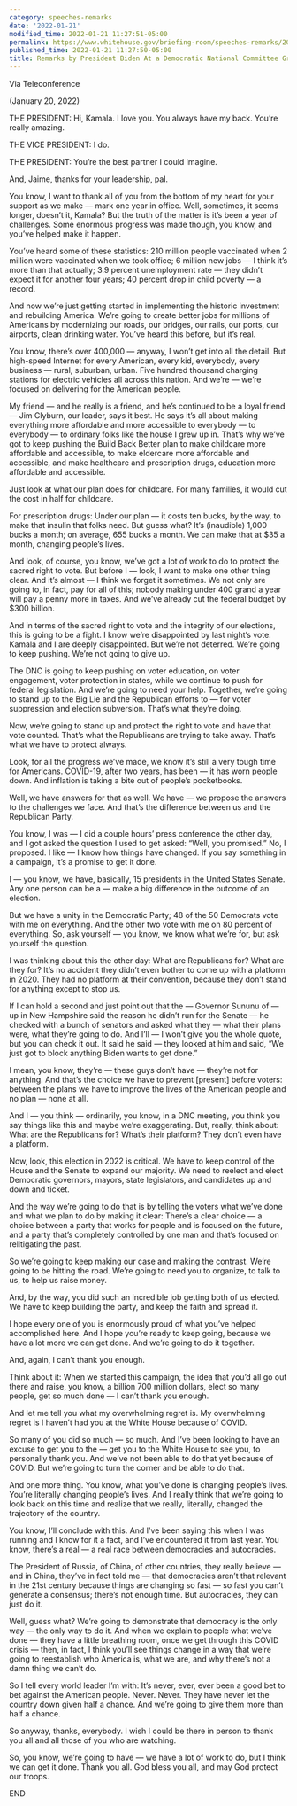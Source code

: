 ```yaml
---
category: speeches-remarks
date: '2022-01-21'
modified_time: 2022-01-21 11:27:51-05:00
permalink: https://www.whitehouse.gov/briefing-room/speeches-remarks/2022/01/21/remarks-by-president-biden-at-a-democratic-national-committee-grassroots-event/
published_time: 2022-01-21 11:27:50-05:00
title: Remarks by President Biden At a Democratic National Committee Grassroots Event
---
```

 
Via Teleconference  
  
(January 20, 2022)

THE PRESIDENT: Hi, Kamala. I love you. You always have my back. You’re
really amazing.

THE VICE PRESIDENT: I do.

THE PRESIDENT: You’re the best partner I could imagine.

And, Jaime, thanks for your leadership, pal.

You know, I want to thank all of you from the bottom of my heart for
your support as we make — mark one year in office. Well, sometimes, it
seems longer, doesn’t it, Kamala? But the truth of the matter is it’s
been a year of challenges. Some enormous progress was made though, you
know, and you’ve helped make it happen.

You’ve heard some of these statistics: 210 million people vaccinated
when 2 million were vaccinated when we took office; 6 million new jobs —
I think it’s more than that actually; 3.9 percent unemployment rate —
they didn’t expect it for another four years; 40 percent drop in child
poverty — a record.

And now we’re just getting started in implementing the historic
investment and rebuilding America. We’re going to create better jobs for
millions of Americans by modernizing our roads, our bridges, our rails,
our ports, our airports, clean drinking water. You’ve heard this before,
but it’s real.

You know, there’s over 400,000 — anyway, I won’t get into all the
detail. But high-speed Internet for every American, every kid,
everybody, every business — rural, suburban, urban. Five hundred
thousand charging stations for electric vehicles all across this nation.
And we’re — we’re focused on delivering for the American people.

My friend — and he really is a friend, and he’s continued to be a loyal
friend — Jim Clyburn, our leader, says it best. He says it’s all about
making everything more affordable and more accessible to everybody — to
everybody — to ordinary folks like the house I grew up in. That’s why
we’ve got to keep pushing the Build Back Better plan to make childcare
more affordable and accessible, to make eldercare more affordable and
accessible, and make healthcare and prescription drugs, education more
affordable and accessible.

Just look at what our plan does for childcare. For many families, it
would cut the cost in half for childcare.

For prescription drugs: Under our plan — it costs ten bucks, by the way,
to make that insulin that folks need. But guess what? It’s (inaudible)
1,000 bucks a month; on average, 655 bucks a month. We can make that at
$35 a month, changing people’s lives.

And look, of course, you know, we’ve got a lot of work to do to protect
the sacred right to vote. But before I — look, I want to make one other
thing clear. And it’s almost — I think we forget it sometimes. We not
only are going to, in fact, pay for all of this; nobody making under 400
grand a year will pay a penny more in taxes. And we’ve already cut the
federal budget by $300 billion.

And in terms of the sacred right to vote and the integrity of our
elections, this is going to be a fight. I know we’re disappointed by
last night’s vote. Kamala and I are deeply disappointed. But we’re not
deterred. We’re going to keep pushing. We’re not going to give up.

The DNC is going to keep pushing on voter education, on voter
engagement, voter protection in states, while we continue to push for
federal legislation. And we’re going to need your help. Together, we’re
going to stand up to the Big Lie and the Republican efforts to — for
voter suppression and election subversion. That’s what they’re doing.

Now, we’re going to stand up and protect the right to vote and have that
vote counted. That’s what the Republicans are trying to take away.
That’s what we have to protect always.

Look, for all the progress we’ve made, we know it’s still a very tough
time for Americans. COVID-19, after two years, has been — it has worn
people down. And inflation is taking a bite out of people’s pocketbooks.

Well, we have answers for that as well. We have — we propose the answers
to the challenges we face. And that’s the difference between us and the
Republican Party.

You know, I was — I did a couple hours’ press conference the other day,
and I got asked the question I used to get asked: “Well, you promised.”
No, I proposed. I like — I know how things have changed. If you say
something in a campaign, it’s a promise to get it done.

I — you know, we have, basically, 15 presidents in the United States
Senate. Any one person can be a — make a big difference in the outcome
of an election.

But we have a unity in the Democratic Party; 48 of the 50 Democrats vote
with me on everything. And the other two vote with me on 80 percent of
everything. So, ask yourself — you know, we know what we’re for, but ask
yourself the question.

I was thinking about this the other day: What are Republicans for? What
are they for? It’s no accident they didn’t even bother to come up with a
platform in 2020. They had no platform at their convention, because they
don’t stand for anything except to stop us.

If I can hold a second and just point out that the — Governor Sununu of
— up in New Hampshire said the reason he didn’t run for the Senate — he
checked with a bunch of senators and asked what they — what their plans
were, what they’re going to do. And I’ll — I won’t give you the whole
quote, but you can check it out. It said he said — they looked at him
and said, “We just got to block anything Biden wants to get done.”

I mean, you know, they’re — these guys don’t have — they’re not for
anything. And that’s the choice we have to prevent \[present\] before
voters: between the plans we have to improve the lives of the American
people and no plan — none at all.

And I — you think — ordinarily, you know, in a DNC meeting, you think
you say things like this and maybe we’re exaggerating. But, really,
think about: What are the Republicans for? What’s their platform? They
don’t even have a platform.

Now, look, this election in 2022 is critical. We have to keep control of
the House and the Senate to expand our majority. We need to reelect and
elect Democratic governors, mayors, state legislators, and candidates up
and down and ticket.

And the way we’re going to do that is by telling the voters what we’ve
done and what we plan to do by making it clear: There’s a clear choice —
a choice between a party that works for people and is focused on the
future, and a party that’s completely controlled by one man and that’s
focused on relitigating the past.

So we’re going to keep making our case and making the contrast. We’re
going to be hitting the road. We’re going to need you to organize, to
talk to us, to help us raise money.

And, by the way, you did such an incredible job getting both of us
elected. We have to keep building the party, and keep the faith and
spread it.

I hope every one of you is enormously proud of what you’ve helped
accomplished here. And I hope you’re ready to keep going, because we
have a lot more we can get done. And we’re going to do it together.

And, again, I can’t thank you enough.

Think about it: When we started this campaign, the idea that you’d all
go out there and raise, you know, a billion 700 million dollars, elect
so many people, get so much done — I can’t thank you enough.

And let me tell you what my overwhelming regret is. My overwhelming
regret is I haven’t had you at the White House because of COVID.

So many of you did so much — so much. And I’ve been looking to have an
excuse to get you to the — get you to the White House to see you, to
personally thank you. And we’ve not been able to do that yet because of
COVID. But we’re going to turn the corner and be able to do that.

And one more thing. You know, what you’ve done is changing people’s
lives. You’re literally changing people’s lives. And I really think that
we’re going to look back on this time and realize that we really,
literally, changed the trajectory of the country.

You know, I’ll conclude with this. And I’ve been saying this when I was
running and I know for it a fact, and I’ve encountered it from last
year. You know, there’s a real — a real race between democracies and
autocracies.

The President of Russia, of China, of other countries, they really
believe — and in China, they’ve in fact told me — that democracies
aren’t that relevant in the 21st century because things are changing so
fast — so fast you can’t generate a consensus; there’s not enough time.
But autocracies, they can just do it.

Well, guess what? We’re going to demonstrate that democracy is the only
way — the only way to do it. And when we explain to people what we’ve
done — they have a little breathing room, once we get through this COVID
crisis — then, in fact, I think you’ll see things change in a way that
we’re going to reestablish who America is, what we are, and why there’s
not a damn thing we can’t do.

So I tell every world leader I’m with: It’s never, ever, ever been a
good bet to bet against the American people. Never. Never. They have
never let the country down given half a chance. And we’re going to give
them more than half a chance.

So anyway, thanks, everybody. I wish I could be there in person to thank
you all and all those of you who are watching.

So, you know, we’re going to have — we have a lot of work to do, but I
think we can get it done. Thank you all. God bless you all, and may God
protect our troops.

END
